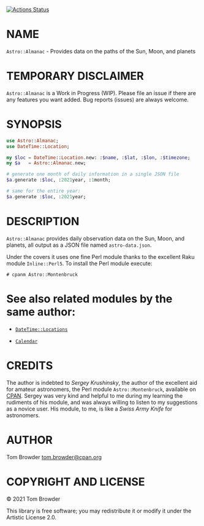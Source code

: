 [![Actions Status](https://github.com/tbrowder/Astro-Almanac/workflows/test-inline-perl5/badge.svg)](https://github.com/tbrowder/Astro-Almanac/actions)

NAME
====

`Astro::Almanac` - Provides data on the paths of the Sun, Moon, and planets

TEMPORARY DISCLAIMER
====================

`Astro::Almanac` is a Work in Progress (WIP). Please file an issue if there are any features you want added. Bug reports (issues) are always welcome.

SYNOPSIS
========

```raku
use Astro::Almanac;
use DateTime::Location;

my $loc = DateTime::Location.new: :$name, :$lat, :$lon, :$timezone;
my $a   = Astro::Almanac.new;

# generate one month of daily information in a single JSON file
$a.generate :$loc, :2021year, :1month;

# same for the entire year:
$a.generate :$loc, :2021year;
```

DESCRIPTION
===========

`Astro::Almanac` provides daily observation data on the Sun, Moon, and planets, all output as a JSON file named `astro-data.json`.

Under the covers it uses one fine Perl module thanks to the excellent Raku module `Inline::Perl5`. To install the Perl module execute:

    # cpanm Astro::Montenbruck

See also related modules by the same author:
============================================

  * [`DateTime::Locations`](https://github.com/tbrowder/DateTime-Location)

  * [`Calendar`](https://github.com/tbrowder/Calendar)

CREDITS
=======

The author is indebted to *Sergey Krushinsky*, the author of the excellent aid for amateur astronomers, the Perl module `Astro::Montenbruck`, available on [CPAN](https://cpan.org). Sergey was very kind and helpful to me during my learning the rudiments of his module, and was always willing to listen to my suggestions as a novice user. His module, to me, is like a *Swiss Army Knife* for astronomers.

AUTHOR
======

Tom Browder <tom.browder@cpan.org>

COPYRIGHT AND LICENSE
=====================

© 2021 Tom Browder

This library is free software; you may redistribute it or modify it under the Artistic License 2.0.


